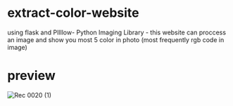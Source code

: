 # extract-color-website
using flask and PIlllow- Python Imaging Library - this website can proccess an image and show you most 5 color in photo (most frequently rgb code in image)

# preview
![Rec 0020 (1)](https://github.com/myhadiplace/extract-color-website/assets/118046795/0b4aa1bd-7232-4c4a-b144-3b71aecf067d)



